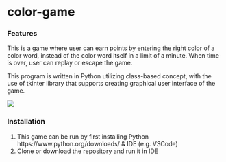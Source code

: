 # color-game

<h3>Features</h3>
<p>This is a game where user can earn points by entering the right color of a color word, instead of the color word itself in a limit of a minute. When time is over, user can replay or escape the game.</p>
<p>This program is written in Python utilizing class-based concept, with the use of tkinter library that supports creating graphical user interface of the game.</p>
<img src="/image/Image_1.png"/>

<h3>Installation</h3>
<ol>
  <li>This game can be run by first installing Python https://www.python.org/downloads/ & IDE (e.g. VSCode)</li>
  <li>Clone or download the repository and run it in IDE</li>
</o>


